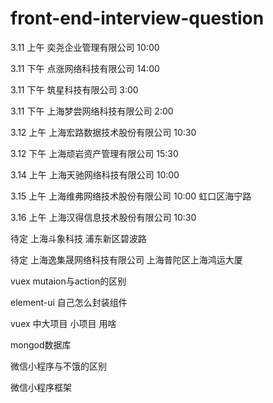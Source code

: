 # front-end-interview-question

3.11 上午 奕尧企业管理有限公司 10:00  

3.11 下午 点涨网络科技有限公司  14:00   

3.11 下午 筑星科技有限公司      3:00   

3.11 下午 上海梦尝网络科技有限公司 2:00 

3.12 上午 上海宏路数据技术股份有限公司 10:30  

3.12 下午 上海顽岩资产管理有限公司  15:30  

3.14 上午  上海天驰网络科技有限公司  10:00

3.15 上午  上海维弗网络技术股份有限公司 10:00 虹口区海宁路   
 
3.16 上午  上海汉得信息技术股份有限公司 10:30 
 
待定 上海斗象科技     浦东新区碧波路 

待定 上海逸集晟网络科技有限公司 上海普陀区上海鸿运大厦

vuex mutaion与action的区别

element-ui 自己怎么封装组件

vuex 中大项目  小项目 用啥

mongod数据库

微信小程序与不饿的区别

微信小程序框架
